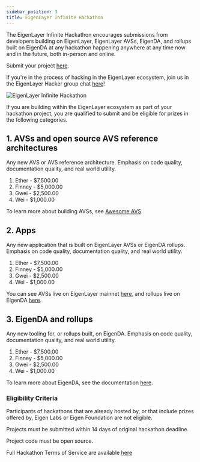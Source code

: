 ```yaml
---
sidebar_position: 3
title: EigenLayer Infinite Hackathon
---
```


The EigenLayer Infinite Hackathon encourages submissions from developers building on EigenLayer, EigenLayer AVSs, EigenDA, and rollups built on EigenDA at any hackathon happening anywhere at any time now and in the future, both in-person and online.

Submit your project [here](https://airtable.com/appnYZo360sWuEYLS/shrrnj9BWIPevjc5c).

If you're in the process of hacking in the EigenLayer ecosystem, join us in the EigenLayer Hacker group chat [here](https://airtable.com/appnYZo360sWuEYLS/shrz6Pstds7EXjC5N)!

![EigenLayer Infinite Hackathon](/img/infinite-hackathon.png)

If you are building within the EigenLayer ecosystem as part of your hackathon project, you are qualified to submit and be eligible for prizes in the following categories.

## 1. AVSs and open source AVS reference architectures

Any new AVS or AVS reference architecture. Emphasis on code quality, documentation quality, and real world utility.

1. Ether - $7,500.00
2. Finney - $5,000.00
3. Gwei - $2,500.00
4. Wei - $1,000.00

To learn more about building AVSs, see [Awesome AVS](https://github.com/Layr-Labs/awesome-avs).

## 2. Apps

Any new application that is built on EigenLayer AVSs or EigenDA rollups. Emphasis on code quality, documentation quality, and real world utility.

1. Ether - $7,500.00
2. Finney - $5,000.00
3. Gwei - $2,500.00
4. Wei - $1,000.00

You can see AVSs live on EigenLayer mainnet [here](https://www.eigenlayer.xyz/ecosystem?category=AVS), and rollups live on EigenDA [here](https://www.eigenlayer.xyz/ecosystem?category=EigenDA).

## 3. EigenDA and rollups

Any new tooling for, or rollups built, on EigenDA. Emphasis on code quality, documentation quality, and real world utility.

1. Ether - $7,500.00
2. Finney - $5,000.00
3. Gwei - $2,500.00
4. Wei - $1,000.00

To learn more about EigenDA, see the documentation [here](https://docs.eigenlayer.xyz/eigenda/overview).

### Eligibility Criteria

Participants of hackathons that are already hosted by, or that include prizes offered by, Eigen Labs or Eigen Foundation are not eligible.

Projects must be submitted within 14 days of original hackathon deadline.

Project code must be open source.

Full Hackathon Terms of Service are available [here](https://docs.google.com/document/d/1ZmW_WakvPobyps5XP_fkNs_AEAyXp-bq/edit?usp=sharing&ouid=115843462632021279280&rtpof=true&sd=true)
